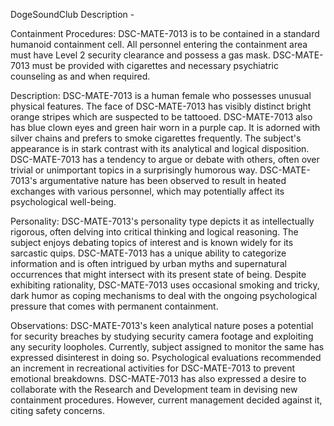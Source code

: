 DogeSoundClub Description -

Containment Procedures:
DSC-MATE-7013 is to be contained in a standard humanoid containment cell. All personnel entering the containment area must have Level 2 security clearance and possess a gas mask. DSC-MATE-7013 must be provided with cigarettes and necessary psychiatric counseling as and when required.

Description:
DSC-MATE-7013 is a human female who possesses unusual physical features. The face of DSC-MATE-7013 has visibly distinct bright orange stripes which are suspected to be tattooed. DSC-MATE-7013 also has blue clown eyes and green hair worn in a purple cap. It is adorned with silver chains and prefers to smoke cigarettes frequently. The subject's appearance is in stark contrast with its analytical and logical disposition. DSC-MATE-7013 has a tendency to argue or debate with others, often over trivial or unimportant topics in a surprisingly humorous way. DSC-MATE-7013's argumentative nature has been observed to result in heated exchanges with various personnel, which may potentially affect its psychological well-being.

Personality:
DSC-MATE-7013's personality type depicts it as intellectually rigorous, often delving into critical thinking and logical reasoning. The subject enjoys debating topics of interest and is known widely for its sarcastic quips. DSC-MATE-7013 has a unique ability to categorize information and is often intrigued by urban myths and supernatural occurrences that might intersect with its present state of being. Despite exhibiting rationality, DSC-MATE-7013 uses occasional smoking and tricky, dark humor as coping mechanisms to deal with the ongoing psychological pressure that comes with permanent containment.

Observations:
DSC-MATE-7013's keen analytical nature poses a potential for security breaches by studying security camera footage and exploiting any security loopholes. Currently, subject assigned to monitor the same has expressed disinterest in doing so. Psychological evaluations recommended an increment in recreational activities for DSC-MATE-7013 to prevent emotional breakdowns. DSC-MATE-7013 has also expressed a desire to collaborate with the Research and Development team in devising new containment procedures. However, current management decided against it, citing safety concerns.